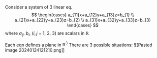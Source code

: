 Consider a system of 3 linear eq.
$$
\begin{cases}
a_{11}x+a_{12}y+a_{13}z=b_{1} \\
a_{21}x+a_{22}y+a_{23}z=b_{2} \\
a_{31}x+a_{32}y+a_{33}z=b_{3}
\end{cases}
$$
where $a_{ij}$, $b_{i}$, ($i, j$ = 1, 2, 3) are scalars in $\mathbb{R}$

Each eqn defines a plane in $\mathbb{R}^3$
There are 3 possible situations:
![[Pasted image 20240124121210.png]]
